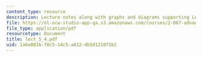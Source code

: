 ```yaml
---
content_type: resource
description: Lecture notes along with graphs and diagrams supporting Lecture 5.
file: https://ol-ocw-studio-app-qa.s3.amazonaws.com/courses/2-067-advanced-structural-dynamics-and-acoustics-13-811-spring-2004/1a6a081bf8c514c5a812db5d121071b2_lect_5_4.pdf
file_type: application/pdf
resourcetype: Document
title: lect_5_4.pdf
uid: 1a6a081b-f8c5-14c5-a812-db5d121071b2
---
```

